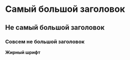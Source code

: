 # Самый большой заголовок
## Не самый большой заголовок
### Совсем не большой заголовок
__Жирный шрифт__